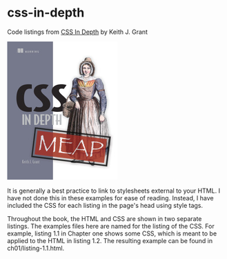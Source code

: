 # css-in-depth
Code listings from [CSS In Depth](https://manning.com/books/css-in-depth) by Keith J. Grant

![CSS in Depth book cover](cover.png)

It is generally a best practice to link to stylesheets external to your HTML. I have not done this in these examples for ease of reading. Instead, I have included the CSS for each listing in the page's head using style tags.

Throughout the book, the HTML and CSS are shown in two separate listings. The examples files here are named for the listing of the CSS. For example, listing 1.1 in Chapter one shows some CSS, which is meant to be applied to the HTML in listing 1.2.  The resulting example can be found in ch01/listing-1.1.html.
